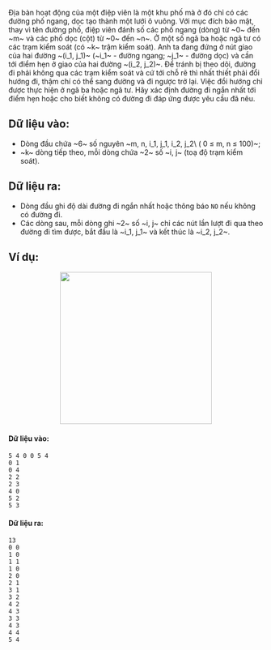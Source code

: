 Địa bàn hoạt động của một điệp viên là một khu phố mà ở đó chỉ có các đường phố ngang, dọc tạo thành một lưới ô vuông. Với mục đích bảo mật, thay vì tên đường phố, điệp viên đánh số các phố ngang (dòng) từ ~0~ đến ~m~ và các phố dọc (cột) từ ~0~ đến ~n~. Ở một số ngã ba hoặc ngã tư có các trạm kiểm soát (có ~k~ trậm kiểm soát). Anh ta đang đứng ở nút giao của hai đường ~(i_1, j_1)~ (~i_1~ - đường ngang; ~j_1~ - đường dọc) và cần tới điểm hẹn ở giao của hai đường ~(i_2, j_2)~. Để tránh bị theo dõi,  đường đi phải không qua các trạm kiểm soát và cứ tới chỗ rẽ thì nhất thiết phải đổi hướng đi, thậm chí có thể sang đường và đi ngược trở lại. Việc đổi hướng chỉ được thực hiện ở ngã ba hoặc ngã tư. Hãy xác định đường đi ngắn nhất tới điểm hẹn hoặc cho biết không có đường đi đáp ứng được yêu cầu đã nêu.

## Dữ liệu vào:
- Dòng đầu chứa ~6~ số nguyên ~m, n, i_1, j_1, i_2, j_2\ ( 0 ≤ m, n ≤ 100)~;
- ~k~ dòng tiếp theo, mỗi dòng chứa ~2~ số ~i, j~ (toạ độ trạm kiểm soát).

## Dữ liệu ra:
- Dòng đầu ghi độ dài đường đi ngắn nhất hoặc thông báo `NO` nếu không có đường đi.
- Các dòng sau, mỗi dòng ghi ~2~ số ~i, j~ chỉ các nút lần lượt đi qua theo đường đi tìm được, bắt đầu là ~i_1, j_1~ và kết thúc là ~i_2, j_2~.

## Ví dụ:
<center><img src="/images/problems/572/SPY.svg" width="300px" /></center>

#### Dữ liệu vào:
```
5 4 0 0 5 4
0 1
0 4
2 2
2 3
4 0
5 2
5 3
```

#### Dữ liệu ra:
```
13
0 0
1 0
1 1
1 0
2 0
2 1
3 1
3 2
4 2
4 3
3 3
4 3
4 4
5 4
```
